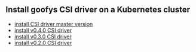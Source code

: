 ## Install goofys CSI driver on a Kubernetes cluster

 - [install CSI driver master version](./install-csi-driver-master.md)
 - [install v0.4.0 CSI driver](./install-csi-driver-v0.4.0.md)
 - [install v0.3.0 CSI driver](./install-csi-driver-v0.3.0.md)
 - [install v0.2.0 CSI driver](./install-csi-driver-v0.2.0.md)
